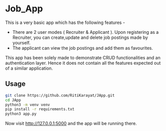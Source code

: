# Job_App

This is a very basic app which has the following features - 

- There are 2 user modes ( Recruiter & Applicant ). Upon registering as a Recruiter, you can create,update and delete job postings made by yourself.
- The applicant can view the job postings and add them as favourites.

This app has been solely made to demonstrate CRUD functionalities and an authentication layer. Hence it does not contain all the features expected out of a similar application.

## Usage

```sh
git clone https://github.com/RitiKarayat/JApp.git
cd JApp
python3 -m venv venv
pip install -r requirements.txt
python3 app.py
```
Now visit <http://127.0.0.1:5000> and the app will be running there.

